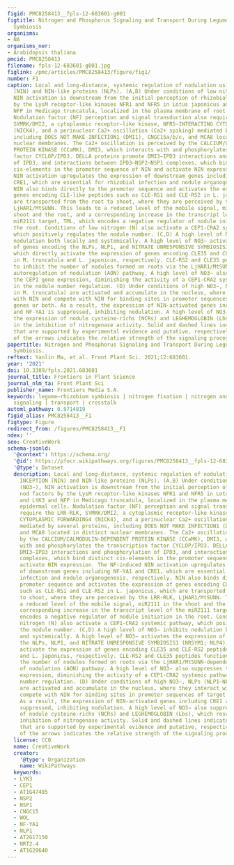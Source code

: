 ```yaml
---
figid: PMC8258413__fpls-12-683601-g001
figtitle: Nitrogen and Phosphorus Signaling and Transport During Legume–Rhizobium
  Symbiosis
organisms:
- NA
organisms_ner:
- Arabidopsis thaliana
pmcid: PMC8258413
filename: fpls-12-683601-g001.jpg
figlink: /pmc/articles/PMC8258413/figure/fig1/
number: F1
caption: Local and long-distance, systemic regulation of nodulation using NODULE INCEPTION
  (NIN) and NIN-like proteins (NLPs). (A,B) Under conditions of low nitrate (NO3−),
  NIN activation is downstream from the initial perception of rhizobial nod factors
  by the LysM receptor-like kinases NFR1 and NFR5 in Lotus japonicus and LYK3 and
  NFP in Medicago truncatula, localized in the plasma membrane of root epidermal cells.
  Nodulation factor (NF) perception and signal transduction also require the LRR-RLK,
  SYMRK/DMI2, a cytoplasmic receptor-like kinase, NFR5-INTERACTING CYTOPLASMIC FORWARDING4
  (NICK4), and a perinuclear Ca2+ oscillation (Ca2+ spiking) mediated by several proteins,
  including DOES NOT MAKE INFECTION1 (DMI1), CNGC15a/b/c, and MCA8 located in distinct
  nuclear membranes. The Ca2+ oscillation is perceived by the CALCIUM/CALMODULIN-DEPENDENT
  PROTEIN KINASE (CCaMK), DMI3, which interacts with and phosphorylates the transcription
  factor CYCLOP/IPD3. DELLA proteins promote DMI3–IPD3 interactions and phosphorylation
  of IPD3, and interactions between IPD3–NSP2–NSP1 complexes, which bind distinct
  cis-elements in the promoter sequence of NIN and activate NIN expression. The NF-induced
  NIN activation upregulates the expression of downstream genes including NF-YA1 and
  CRE1, which are essential for rhizobial infection and nodule organogenesis, respectively.
  NIN also binds directly to the promoter sequence and activates the expression of
  genes encoding CLE-like peptides such as CLE-RS1 and CLE-RS2 in L. japonicus, which
  are transported from the root to shoot, where they are perceived by the LRR-RLK,
  LjHAR1/MtSUNN. This leads to a reduced level of the mobile signal, miR2111 in the
  shoot and the root, and a corresponding increase in the transcript level of the
  miR2111 target, TML, which encodes a negative regulator of nodule initiation in
  the root. Conditions of low nitrogen (N) also activate a CEP1-CRA2 systemic pathway,
  which positively regulates the nodule number. (C,D) A high level of NO3− inhibits
  nodulation both locally and systemically. A high level of NO3− activates the expression
  of genes encoding the NLPs, NLP1, and NITRATE UNRESPONSIVE SYMBIOSIS1 (NRSYM1; NLP4),
  which directly activate the expression of genes encoding CLE35 and CLE-RS2 peptides
  in M. truncatula and L. japonicus, respectively. CLE-RS2 and CLE35 peptides function
  to inhibit the number of nodules formed on roots via the LjHAR1/MtSUNN-dependent
  autoregulation of nodulation (AON) pathway. A high level of NO3− also suppresses
  the CEP1 gene expression, diminishing the activity of a CEP1-CRA2 systemic pathway
  in the nodule number regulation. (D) Under conditions of high NO3−, NLPs (NLP1–NLP4
  in M. truncatula) are activated and accumulate in the nucleus, where they interact
  with NIN and compete with NIN for binding sites in promoter sequences of target
  genes or both. As a result, the expression of NIN-activated genes including CRE1
  and NF-YA1 is suppressed, inhibiting nodulation. A high level of NO3− also suppresses
  the expression of nodule cysteine-richs (NCRs) and LEGHEMOGLOBIN (Lbs), which results
  in the inhibition of nitrogenase activity. Solid and dashed lines indicate the processes
  that are supported by experimental evidence and putative, respectively. The size
  of the arrows indicates the relative strength of the signaling process.
papertitle: Nitrogen and Phosphorus Signaling and Transport During Legume–Rhizobium
  Symbiosis.
reftext: Yanlin Ma, et al. Front Plant Sci. 2021;12:683601.
year: '2021'
doi: 10.3389/fpls.2021.683601
journal_title: Frontiers in Plant Science
journal_nlm_ta: Front Plant Sci
publisher_name: Frontiers Media S.A.
keywords: legume–rhizobium symbiosis | nitrogen fixation | nitrogen and phosphorus
  signaling | transport | crosstalk
automl_pathway: 0.9714819
figid_alias: PMC8258413__F1
figtype: Figure
redirect_from: /figures/PMC8258413__F1
ndex: ''
seo: CreativeWork
schema-jsonld:
  '@context': https://schema.org/
  '@id': https://pfocr.wikipathways.org/figures/PMC8258413__fpls-12-683601-g001.html
  '@type': Dataset
  description: Local and long-distance, systemic regulation of nodulation using NODULE
    INCEPTION (NIN) and NIN-like proteins (NLPs). (A,B) Under conditions of low nitrate
    (NO3−), NIN activation is downstream from the initial perception of rhizobial
    nod factors by the LysM receptor-like kinases NFR1 and NFR5 in Lotus japonicus
    and LYK3 and NFP in Medicago truncatula, localized in the plasma membrane of root
    epidermal cells. Nodulation factor (NF) perception and signal transduction also
    require the LRR-RLK, SYMRK/DMI2, a cytoplasmic receptor-like kinase, NFR5-INTERACTING
    CYTOPLASMIC FORWARDING4 (NICK4), and a perinuclear Ca2+ oscillation (Ca2+ spiking)
    mediated by several proteins, including DOES NOT MAKE INFECTION1 (DMI1), CNGC15a/b/c,
    and MCA8 located in distinct nuclear membranes. The Ca2+ oscillation is perceived
    by the CALCIUM/CALMODULIN-DEPENDENT PROTEIN KINASE (CCaMK), DMI3, which interacts
    with and phosphorylates the transcription factor CYCLOP/IPD3. DELLA proteins promote
    DMI3–IPD3 interactions and phosphorylation of IPD3, and interactions between IPD3–NSP2–NSP1
    complexes, which bind distinct cis-elements in the promoter sequence of NIN and
    activate NIN expression. The NF-induced NIN activation upregulates the expression
    of downstream genes including NF-YA1 and CRE1, which are essential for rhizobial
    infection and nodule organogenesis, respectively. NIN also binds directly to the
    promoter sequence and activates the expression of genes encoding CLE-like peptides
    such as CLE-RS1 and CLE-RS2 in L. japonicus, which are transported from the root
    to shoot, where they are perceived by the LRR-RLK, LjHAR1/MtSUNN. This leads to
    a reduced level of the mobile signal, miR2111 in the shoot and the root, and a
    corresponding increase in the transcript level of the miR2111 target, TML, which
    encodes a negative regulator of nodule initiation in the root. Conditions of low
    nitrogen (N) also activate a CEP1-CRA2 systemic pathway, which positively regulates
    the nodule number. (C,D) A high level of NO3− inhibits nodulation both locally
    and systemically. A high level of NO3− activates the expression of genes encoding
    the NLPs, NLP1, and NITRATE UNRESPONSIVE SYMBIOSIS1 (NRSYM1; NLP4), which directly
    activate the expression of genes encoding CLE35 and CLE-RS2 peptides in M. truncatula
    and L. japonicus, respectively. CLE-RS2 and CLE35 peptides function to inhibit
    the number of nodules formed on roots via the LjHAR1/MtSUNN-dependent autoregulation
    of nodulation (AON) pathway. A high level of NO3− also suppresses the CEP1 gene
    expression, diminishing the activity of a CEP1-CRA2 systemic pathway in the nodule
    number regulation. (D) Under conditions of high NO3−, NLPs (NLP1–NLP4 in M. truncatula)
    are activated and accumulate in the nucleus, where they interact with NIN and
    compete with NIN for binding sites in promoter sequences of target genes or both.
    As a result, the expression of NIN-activated genes including CRE1 and NF-YA1 is
    suppressed, inhibiting nodulation. A high level of NO3− also suppresses the expression
    of nodule cysteine-richs (NCRs) and LEGHEMOGLOBIN (Lbs), which results in the
    inhibition of nitrogenase activity. Solid and dashed lines indicate the processes
    that are supported by experimental evidence and putative, respectively. The size
    of the arrows indicates the relative strength of the signaling process.
  license: CC0
  name: CreativeWork
  creator:
    '@type': Organization
    name: WikiPathways
  keywords:
  - LYK3
  - CEP1
  - AT1G47485
  - NSP2
  - NSP1
  - CNGC15
  - WOL
  - NF-YA1
  - NLP1
  - AT2G17150
  - NRT2.4
  - AT1G20640
---
```

